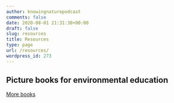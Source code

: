 ```yaml
---
author: knowingnaturepodcast
comments: false
date: 2020-08-01 21:31:38+00:00
draft: false
slug: resources
title: Resources
type: page
url: /resources/
wordpress_id: 273
---
```


## Picture books for environmental education

[More books](/categories/picture-books/)

